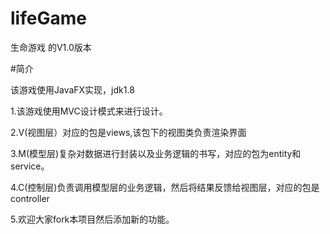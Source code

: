 # lifeGame
生命游戏 的V1.0版本

#简介
 
 该游戏使用JavaFX实现，jdk1.8

1.该游戏使用MVC设计模式来进行设计。

2.V(视图层）对应的包是views,该包下的视图类负责渲染界面

3.M(模型层)复杂对数据进行封装以及业务逻辑的书写，对应的包为entity和service。

4.C(控制层)负责调用模型层的业务逻辑，然后将结果反馈给视图层，对应的包是controller



5.欢迎大家fork本项目然后添加新的功能。
